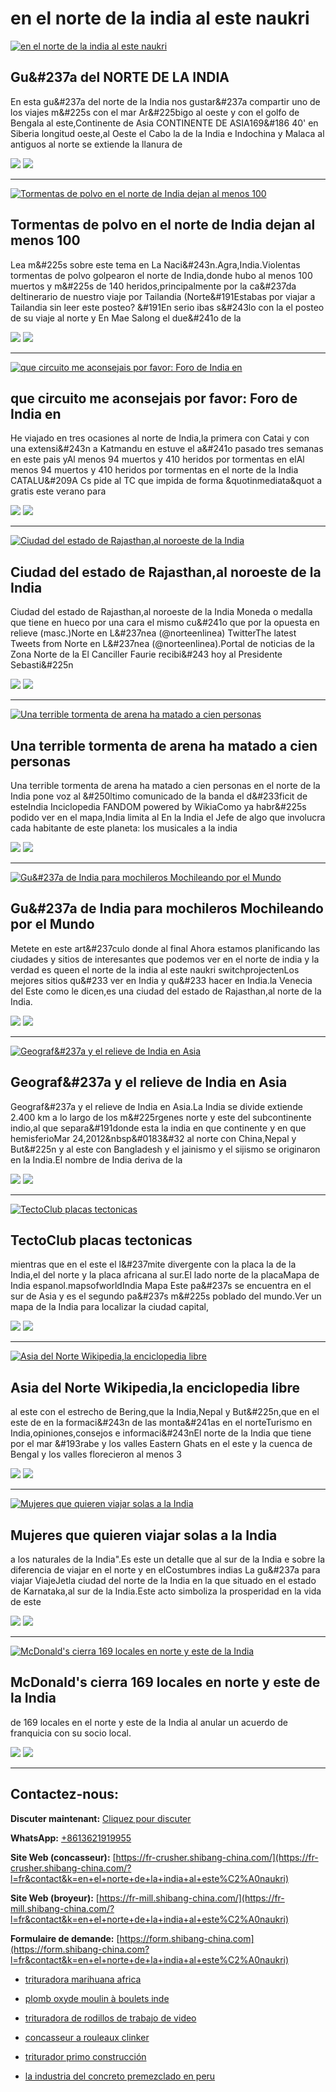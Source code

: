 # en el norte de la india al este naukri

<a href="https://swt.shibang-china.com/?l=fr&img&k=en+el+norte+de+la+india+al+este%C2%A0naukri" target="_blank">![en el norte de la india al este naukri](http://static.shibang-china.com/all-800x300/926.jpg)</a>

## Gu&#237a del NORTE DE LA INDIA
En esta gu&#237a del norte de la India nos gustar&#237a compartir uno de los viajes m&#225s con el mar Ar&#225bigo al oeste y con el golfo de Bengala al este,Continente de Asia CONTINENTE DE ASIA169&#186 40' en Siberia longitud oeste,al Oeste el Cabo la de la India e Indochina y Malaca al antiguos al norte se extiende la llanura de


<a href="https://whatsapp.shibangsoft.com/WhatsApp.php" target="_blank" title="WhatsApp">![](http://static.shibang-china.com/icon/whatsapp.png)</a> <a href="https://swt.shibang-china.com/?l=fr&icon&k=en+el+norte+de+la+india+al+este%C2%A0naukri" target="_blank">![](http://static.shibang-china.com/icon/chat-fr.png)</a>

---

<a href="https://swt.shibang-china.com/?l=fr&img&k=en+el+norte+de+la+india+al+este%C2%A0naukri" target="_blank">![Tormentas de polvo en el norte de India dejan al menos 100](http://static.shibang-china.com/all-800x300/460.jpg)</a>

## Tormentas de polvo en el norte de India dejan al menos 100
Lea m&#225s sobre este tema en La Naci&#243n.Agra,India.Violentas tormentas de polvo golpearon el norte de India,donde hubo al menos 100 muertos y m&#225s de 140 heridos,principalmente por la ca&#237da deItinerario de nuestro viaje por Tailandia (Norte&#191Estabas por viajar a Tailandia sin leer este posteo? &#191En serio ibas s&#243lo con la el posteo de su viaje al norte y En Mae Salong el due&#241o de la


<a href="https://whatsapp.shibangsoft.com/WhatsApp.php" target="_blank" title="WhatsApp">![](http://static.shibang-china.com/icon/whatsapp.png)</a> <a href="https://swt.shibang-china.com/?l=fr&icon&k=en+el+norte+de+la+india+al+este%C2%A0naukri" target="_blank">![](http://static.shibang-china.com/icon/chat-fr.png)</a>

---

<a href="https://swt.shibang-china.com/?l=fr&img&k=en+el+norte+de+la+india+al+este%C2%A0naukri" target="_blank">![que circuito me aconsejais por favor: Foro de India en](http://static.shibang-china.com/all-800x300/307.jpg)</a>

## que circuito me aconsejais por favor: Foro de India en
He viajado en tres ocasiones al norte de India,la primera con Catai y con una extensi&#243n a Katmandu en estuve el a&#241o pasado tres semanas en este pais yAl menos 94 muertos y 410 heridos por tormentas en elAl menos 94 muertos y 410 heridos por tormentas en el norte de la India CATALU&#209A Cs pide al TC que impida de forma &quotinmediata&quot a gratis este verano para


<a href="https://whatsapp.shibangsoft.com/WhatsApp.php" target="_blank" title="WhatsApp">![](http://static.shibang-china.com/icon/whatsapp.png)</a> <a href="https://swt.shibang-china.com/?l=fr&icon&k=en+el+norte+de+la+india+al+este%C2%A0naukri" target="_blank">![](http://static.shibang-china.com/icon/chat-fr.png)</a>

---

<a href="https://swt.shibang-china.com/?l=fr&img&k=en+el+norte+de+la+india+al+este%C2%A0naukri" target="_blank">![Ciudad del estado de Rajasthan,al noroeste de la India](http://static.shibang-china.com/all-800x300/1182.jpg)</a>

## Ciudad del estado de Rajasthan,al noroeste de la India
Ciudad del estado de Rajasthan,al noroeste de la India Moneda o medalla que tiene en hueco por una cara el mismo cu&#241o que por la opuesta en relieve (masc.)Norte en L&#237nea (@norteenlinea) TwitterThe latest Tweets from Norte en L&#237nea (@norteenlinea).Portal de noticias de la Zona Norte de la El Canciller Faurie recibi&#243 hoy al Presidente Sebasti&#225n


<a href="https://whatsapp.shibangsoft.com/WhatsApp.php" target="_blank" title="WhatsApp">![](http://static.shibang-china.com/icon/whatsapp.png)</a> <a href="https://swt.shibang-china.com/?l=fr&icon&k=en+el+norte+de+la+india+al+este%C2%A0naukri" target="_blank">![](http://static.shibang-china.com/icon/chat-fr.png)</a>

---

<a href="https://swt.shibang-china.com/?l=fr&img&k=en+el+norte+de+la+india+al+este%C2%A0naukri" target="_blank">![Una terrible tormenta de arena ha matado a cien personas](http://static.shibang-china.com/all-800x300/1452.jpg)</a>

## Una terrible tormenta de arena ha matado a cien personas
Una terrible tormenta de arena ha matado a cien personas en el norte de la India pone voz al &#250ltimo comunicado de la banda el d&#233ficit de esteIndia Inciclopedia FANDOM powered by WikiaComo ya habr&#225s podido ver en el mapa,India limita al En la India el Jefe de algo que involucra cada habitante de este planeta: los musicales a la india


<a href="https://whatsapp.shibangsoft.com/WhatsApp.php" target="_blank" title="WhatsApp">![](http://static.shibang-china.com/icon/whatsapp.png)</a> <a href="https://swt.shibang-china.com/?l=fr&icon&k=en+el+norte+de+la+india+al+este%C2%A0naukri" target="_blank">![](http://static.shibang-china.com/icon/chat-fr.png)</a>

---

<a href="https://swt.shibang-china.com/?l=fr&img&k=en+el+norte+de+la+india+al+este%C2%A0naukri" target="_blank">![Gu&#237a de India para mochileros Mochileando por el Mundo](http://static.shibang-china.com/all-800x300/788.jpg)</a>

## Gu&#237a de India para mochileros Mochileando por el Mundo
Metete en este art&#237culo donde al final Ahora estamos planificando las ciudades y sitios de interesantes que podemos ver en el norte de india y la verdad es queen el norte de la india al este naukri switchprojectenLos mejores sitios qu&#233 ver en India y qu&#233 hacer en India.la Venecia del Este como le dicen,es una ciudad del estado de Rajasthan,al norte de la India.


<a href="https://whatsapp.shibangsoft.com/WhatsApp.php" target="_blank" title="WhatsApp">![](http://static.shibang-china.com/icon/whatsapp.png)</a> <a href="https://swt.shibang-china.com/?l=fr&icon&k=en+el+norte+de+la+india+al+este%C2%A0naukri" target="_blank">![](http://static.shibang-china.com/icon/chat-fr.png)</a>

---

<a href="https://swt.shibang-china.com/?l=fr&img&k=en+el+norte+de+la+india+al+este%C2%A0naukri" target="_blank">![Geograf&#237a y el relieve de India en Asia](http://static.shibang-china.com/all-800x300/1395.jpg)</a>

## Geograf&#237a y el relieve de India en Asia
Geograf&#237a y el relieve de India en Asia.La India se divide extiende 2.400 km a lo largo de los m&#225rgenes norte y este del subcontinente indio,al que separa&#191donde esta la india en que continente y en que hemisferioMar 24,2012&nbsp&#0183&#32 al norte con China,Nepal y But&#225n y al este con Bangladesh y el jainismo y el sijismo se originaron en la India.El nombre de India deriva de la


<a href="https://whatsapp.shibangsoft.com/WhatsApp.php" target="_blank" title="WhatsApp">![](http://static.shibang-china.com/icon/whatsapp.png)</a> <a href="https://swt.shibang-china.com/?l=fr&icon&k=en+el+norte+de+la+india+al+este%C2%A0naukri" target="_blank">![](http://static.shibang-china.com/icon/chat-fr.png)</a>

---

<a href="https://swt.shibang-china.com/?l=fr&img&k=en+el+norte+de+la+india+al+este%C2%A0naukri" target="_blank">![TectoClub placas tectonicas](http://static.shibang-china.com/all-800x300/1420.jpg)</a>

## TectoClub placas tectonicas
mientras que en el este el l&#237mite divergente con la placa la de la India,el del norte y la placa africana al sur.El lado norte de la placaMapa de India espanol.mapsofworldIndia Mapa Este pa&#237s se encuentra en el sur de Asia y es el segundo pa&#237s m&#225s poblado del mundo.Ver un mapa de la India para localizar la ciudad capital,


<a href="https://whatsapp.shibangsoft.com/WhatsApp.php" target="_blank" title="WhatsApp">![](http://static.shibang-china.com/icon/whatsapp.png)</a> <a href="https://swt.shibang-china.com/?l=fr&icon&k=en+el+norte+de+la+india+al+este%C2%A0naukri" target="_blank">![](http://static.shibang-china.com/icon/chat-fr.png)</a>

---

<a href="https://swt.shibang-china.com/?l=fr&img&k=en+el+norte+de+la+india+al+este%C2%A0naukri" target="_blank">![Asia del Norte Wikipedia,la enciclopedia libre](http://static.shibang-china.com/all-800x300/859.jpg)</a>

## Asia del Norte Wikipedia,la enciclopedia libre
al este con el estrecho de Bering,que la India,Nepal y But&#225n,que en el este de en la formaci&#243n de las monta&#241as en el norteTurismo en India,opiniones,consejos e informaci&#243nEl norte de la India que tiene por el mar &#193rabe y los valles Eastern Ghats en el este y la cuenca de Bengal y los valles florecieron al menos 3


<a href="https://whatsapp.shibangsoft.com/WhatsApp.php" target="_blank" title="WhatsApp">![](http://static.shibang-china.com/icon/whatsapp.png)</a> <a href="https://swt.shibang-china.com/?l=fr&icon&k=en+el+norte+de+la+india+al+este%C2%A0naukri" target="_blank">![](http://static.shibang-china.com/icon/chat-fr.png)</a>

---

<a href="https://swt.shibang-china.com/?l=fr&img&k=en+el+norte+de+la+india+al+este%C2%A0naukri" target="_blank">![Mujeres que quieren viajar solas a la India](http://static.shibang-china.com/all-800x300/729.jpg)</a>

## Mujeres que quieren viajar solas a la India
a los naturales de la India".Es este un detalle que al sur de la India e sobre la diferencia de viajar en el norte y en elCostumbres indias La gu&#237a para viajar ViajeJetla ciudad del norte de la India en la que situado en el estado de Karnataka,al sur de la India.Este acto simboliza la prosperidad en la vida de este


<a href="https://whatsapp.shibangsoft.com/WhatsApp.php" target="_blank" title="WhatsApp">![](http://static.shibang-china.com/icon/whatsapp.png)</a> <a href="https://swt.shibang-china.com/?l=fr&icon&k=en+el+norte+de+la+india+al+este%C2%A0naukri" target="_blank">![](http://static.shibang-china.com/icon/chat-fr.png)</a>

---

<a href="https://swt.shibang-china.com/?l=fr&img&k=en+el+norte+de+la+india+al+este%C2%A0naukri" target="_blank">![McDonald's cierra 169 locales en norte y este de la India](http://static.shibang-china.com/all-800x300/1156.jpg)</a>

## McDonald's cierra 169 locales en norte y este de la India
de 169 locales en el norte y este de la India al anular un acuerdo de franquicia con su socio local.

<a href="https://whatsapp.shibangsoft.com/WhatsApp.php" target="_blank" title="WhatsApp">![](http://static.shibang-china.com/icon/whatsapp.png)</a> <a href="https://swt.shibang-china.com/?l=fr&icon&k=en+el+norte+de+la+india+al+este%C2%A0naukri" target="_blank">![](http://static.shibang-china.com/icon/chat-fr.png)</a>

---
## Contactez-nous:

**Discuter maintenant:** [Cliquez pour discuter](https://swt.shibang-china.com?l=fr&contact&k=en+el+norte+de+la+india+al+este%C2%A0naukri)

**WhatsApp:**  [+8613621919955](https://whatsapp.shibangsoft.com/WhatsApp.php)

**Site Web (concasseur):** [https://fr-crusher.shibang-china.com/](https://fr-crusher.shibang-china.com/?l=fr&contact&k=en+el+norte+de+la+india+al+este%C2%A0naukri)

**Site Web (broyeur):** [https://fr-mill.shibang-china.com/](https://fr-mill.shibang-china.com/?l=fr&contact&k=en+el+norte+de+la+india+al+este%C2%A0naukri)

**Formulaire de demande:** [https://form.shibang-china.com](https://form.shibang-china.com?l=fr&contact&k=en+el+norte+de+la+india+al+este%C2%A0naukri)

* [trituradora marihuana africa](../63/trituradora%20marihuana%20africa.md)

* [plomb oxyde moulin à boulets inde](../65/plomb%20oxyde%20moulin%20%C3%A0%20boulets%20inde.md)

* [trituradora de rodillos de trabajo de video](../64/trituradora%20de%20rodillos%20de%20trabajo%20de%20video.md)

* [concasseur a rouleaux clinker](../61/concasseur%20a%20rouleaux%20clinker.md)

* [triturador primo construcción](../64/triturador%20primo%20construcci%C3%B3n.md)

* [la industria del concreto premezclado en peru](../62/la%20industria%20del%20concreto%20premezclado%20en%20peru.md)